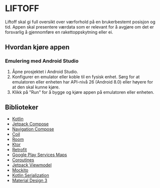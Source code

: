 # LIFTOFF
Liftoff skal gi full oversikt over værforhold på en brukerbestemt posisjon og tid. Appen skal presentere værdata som er relevant for å
avgjøre om det er forsvarlig å gjennomføre en rakettoppskytning eller ei.
## Hvordan kjøre appen
### Emulering med Android Studio
1. Åpne prosjektet i Android Studio.
2. Konfigurer en emulator eller koble til en fysisk enhet. Sørg for at emulatoren eller enheten har API-nivå 26 (Android 8.0) eller høyere for at den skal kunne kjøre. 
3. Klikk på "Run" for å bygge og kjøre appen på emulatoren eller enheten.


## Biblioteker
- [Kotlin](https://kotlinlang.org/docs/home.html)
- [Jetpack Compose](https://developer.android.com/jetpack/compose)
- [Navigation Compose](https://developer.android.com/jetpack/compose/navigation)
- [Coil](https://github.com/coil-kt/coil#jetpack-compose)
- [Room](https://developer.android.com/jetpack/androidx/releases/room)
- [Ktor](https://ktor.io/)
- [Retrofit](https://square.github.io/retrofit/)
- [Google Play Services Maps](https://developers.google.com/maps/documentation/android-sdk/start)
- [Coroutines](https://developer.android.com/topic/libraries/architecture/coroutines#viewmodelscope)
- [Jetpack Viewmodel](https://developer.android.com/develop/ui/compose/libraries#viewmodel)
- [Mockito](https://site.mockito.org/)
- [Kotlin Serialization](https://kotlinlang.org/docs/serialization.html)
- [Material Design 3](https://m3.material.io/)


